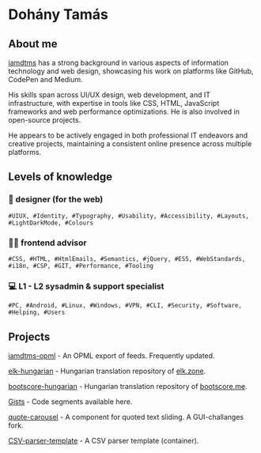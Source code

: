 # Dohány Tamás

## About me 

[iamdtms](https://iamdtms.hu) has a strong background in various aspects of information technology and web design, showcasing his work on platforms like GitHub, CodePen and Medium. 

His skills span across UI/UX design, web development, and IT infrastructure, with expertise in tools like CSS, HTML, JavaScript frameworks and web performance optimizations. He is also involved in open-source projects.

He appears to be actively engaged in both professional IT endeavors and creative projects, maintaining a consistent online presence across multiple platforms.

## Levels of knowledge

### 🎨 designer (for the web) 
```
#UIUX, #Identity, #Typography, #Usability, #Accessibility, #Layouts, #LightDarkMode, #Colours
```

### 🧑‍💻 frontend advisor
```
#CSS, #HTML, #HtmlEmails, #Semantics, #jQuery, #ES5, #WebStandards, #i18n, #CSP, #GIT, #Performance, #Tooling
```

### 💻 L1 - L2 sysadmin & support specialist
```
#PC, #Android, #Linux, #Windows, #VPN, #CLI, #Security, #Software, #Helping, #Users
```

## Projects

[iamdtms-opml](https://github.com/iamdtms/iamdtms-opml) - An OPML export of feeds. Frequently updated.

[elk-hungarian](https://github.com/iamdtms/elk-hungarian) - Hungarian translation repository of [elk.zone](https://elk.zone).

[bootscore-hungarian](https://github.com/iamdtms/bootscore-hungarian) - Hungarian translation repository of [bootscore.me](https://bootscore.me).

[Gists](https://gist.github.com/iamdtms) - Code segments available here.

[quote-carousel](https://github.com/iamdtms/quote-carousel) - A component for quoted text sliding. A GUI-challanges fork. 

[CSV-parser-template](https://github.com/iamdtms/CSV-parser-template) - A CSV parser template (container).

